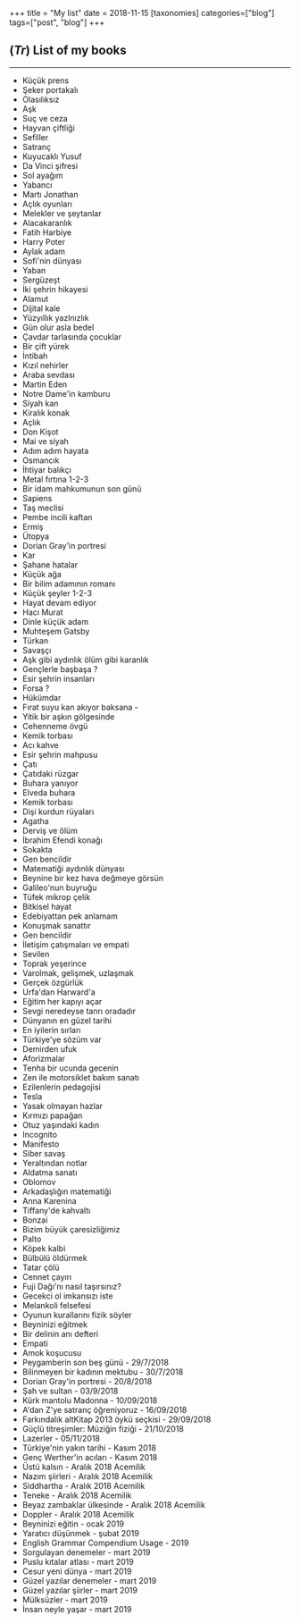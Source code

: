 +++
title = "My list"
date = 2018-11-15
[taxonomies]
categories=["blog"]
tags=["post", "blog"]
+++

## (*Tr*) List of my books
---
- Küçük prens
- Şeker portakalı
- Olasılıksız
- Aşk
- Suç ve ceza
- Hayvan çiftliği
- Sefiller
- Satranç
- Kuyucaklı Yusuf
- Da Vinci şifresi
- Sol ayağım
- Yabancı
- Martı Jonathan
- Açlık oyunları
- Melekler ve şeytanlar
- Alacakaranlık
- Fatih Harbiye
- Harry Poter
- Aylak adam
- Sofi'nin dünyası
- Yaban
- Sergüzeşt
- İki şehrin hikayesi
- Alamut
- Dijital kale
- Yüzyıllık yazlnızlık
- Gün olur asla bedel
- Çavdar tarlasında çocuklar
- Bir çift yürek
- İntibah
- Kızıl nehirler
- Araba sevdası
- Martin Eden
- Notre Dame'in kamburu
- Siyah kan
- Kiralık konak
- Açlık
- Don Kişot
- Mai ve siyah
- Adım adım hayata
- Osmancık
- İhtiyar balıkçı
- Metal fırtına 1-2-3
- Bir idam mahkumunun son günü
- Sapiens
- Taş meclisi
- Pembe incili kaftan
- Ermiş
- Ütopya
- Dorian Gray'in portresi
- Kar
- Şahane hatalar
- Küçük ağa
- Bir bilim adamının romanı
- Küçük şeyler 1-2-3
- Hayat devam ediyor
- Hacı Murat
- Dinle küçük adam
- Muhteşem Gatsby
- Türkan
- Savaşçı
- Aşk gibi aydınlık ölüm gibi karanlık
- Gençlerle başbaşa ?
- Esir şehrin insanları
- Forsa ?
- Hükümdar
- Fırat suyu kan akıyor baksana -
- Yitik bir aşkın gölgesinde
- Cehenneme övgü
- Kemik torbası
- Acı kahve
- Esir şehrin mahpusu
- Çatı
- Çatıdaki rüzgar
- Buhara yanıyor
- Elveda buhara
- Kemik torbası
- Dişi kurdun rüyaları
- Agatha
- Derviş ve ölüm
- İbrahim Efendi konağı
- Sokakta
- Gen bencildir
- Matematiği aydınlık dünyası
- Beynine bir kez hava değmeye görsün
- Galileo'nun buyruğu
- Tüfek mikrop çelik
- Bitkisel hayat
- Edebiyattan pek anlamam
- Konuşmak sanattır
- Gen bencildir
- İletişim çatışmaları ve empati
- Sevilen
- Toprak yeşerince
- Varolmak, gelişmek, uzlaşmak
- Gerçek özgürlük
- Urfa'dan Harward'a
- Eğitim her kapıyı açar
- Sevgi neredeyse tanrı oradadır
- Dünyanın en güzel tarihi
- En iyilerin sırları
- Türkiye'ye sözüm var
- Demirden ufuk
- Aforizmalar
- Tenha bir ucunda gecenin
- Zen ile motorsiklet bakım sanatı
- Ezilenlerin pedagojisi
- Tesla
- Yasak olmayan hazlar
- Kırmızı papağan
- Otuz yaşındaki kadın
- Incognito
- Manifesto
- Siber savaş
- Yeraltından notlar
- Aldatma sanatı
- Oblomov
- Arkadaşlığın matematiği
- Anna Karenina
- Tiffany'de kahvaltı
- Bonzai
- Bizim büyük çaresizliğimiz
- Palto
- Köpek kalbi
- Bülbülü öldürmek
- Tatar çölü
- Cennet çayırı
- Fuji Dağı'nı nasıl taşırsınız?
- Gecekci ol imkansızı iste
- Melankoli felsefesi
- Oyunun kurallarını fizik söyler
- Beyninizi eğitmek
- Bir delinin anı defteri
- Empati
- Amok koşucusu
- Peygamberin son beş günü - 29/7/2018
- Bilinmeyen bir kadının mektubu - 30/7/2018
- Dorian Gray'in portresi - 20/8/2018
- Şah ve sultan - 03/9/2018
- Kürk mantolu Madonna - 10/09/2018
- A'dan Z'ye satranç öğreniyoruz - 16/09/2018
- Farkındalık altKitap 2013 öykü seçkisi - 29/09/2018
- Güçlü titreşimler: Müziğin fiziği - 21/10/2018
- Lazerler - 05/11/2018
- Türkiye'nin yakın tarihi - Kasım 2018
- Genç Werther'in acıları - Kasım 2018
- Üstü kalsın - Aralık 2018 Acemilik
- Nazım şiirleri - Aralık 2018 Acemilik
- Siddhartha - Aralık 2018 Acemilik
- Teneke - Aralık 2018 Acemilik
- Beyaz zambaklar ülkesinde - Aralık 2018 Acemilik
- Doppler - Aralık 2018 Acemilik
- Beyninizi eğitin - ocak 2019
- Yaratıcı düşünmek - şubat 2019
- English Grammar Compendium Usage - 2019
- Sorgulayan denemeler - mart 2019
- Puslu kıtalar atlası - mart 2019
- Cesur yeni dünya - mart 2019
- Güzel yazılar denemeler - mart 2019
- Güzel yazılar şiirler - mart 2019
- Mülksüzler - mart 2019
- İnsan neyle yaşar - mart 2019
